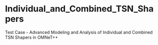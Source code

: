 # Individual_and_Combined_TSN_Shapers
Test Case - Advanced Modeling and Analysis of Individual and Combined TSN Shapers in OMNeT++
